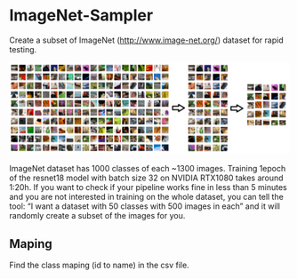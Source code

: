 # ImageNet-Sampler

Create a subset of ImageNet (http://www.image-net.org/) dataset for rapid testing.

![ImageNet Sampler](./ImageNetSampler.png)

ImageNet dataset has 1000 classes of each ~1300 images. Training 1epoch of the resnet18 model with batch size 32 on NVIDIA RTX1080 takes around 1:20h. If you want to check if your pipeline works fine in less than 5 minutes and you are not interested in training on the whole dataset,
 you can tell the tool: “I want a dataset with 50 classes with 500 images in each” and it will randomly create a subset of the images for you.

## Maping
Find the class maping (id to name) in the csv file.
